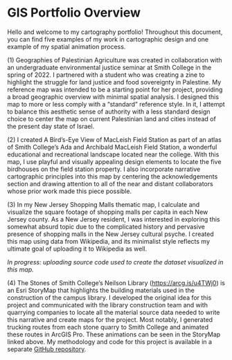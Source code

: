 # GIS Portfolio Overview

Hello and welcome to my cartography portfolio! Throughout this document, you can find five examples of my work in cartographic design and one example of my spatial animation process.

(1) Geographies of Palestinian Agriculture was created in collaboration with an undergraduate environmental justice seminar at Smith College in the spring of 2022. I partnered with a student who was creating a zine to highlight the struggle for land justice and food sovereignty in Palestine. My reference map was intended to be a starting point for her project, providing a broad geographic overview with minimal spatial analysis. I designed this map to more or less comply with a “standard” reference style. In it, I attempt to balance this aesthetic sense of authority with a less standard design choice to center the map on current Palestinian land and cities instead of the present day state of Israel.

(2) I created A Bird’s-Eye View of MacLeish Field Station as part of an atlas of Smith College’s Ada and Archibald MacLeish Field Station, a wonderful educational and recreational landscape located near the college. With this map, I use playful and visually appealing design elements to locate the five birdhouses on the field station property. I also incorporate narrative cartographic principles into this map by centering the acknowledgements section and drawing attention to all of the near and distant collaborators whose prior work made this piece possible.

(3) In my New Jersey Shopping Malls thematic map, I calculate and visualize the square footage of shopping malls per capita in each New Jersey county. As a New Jersey resident, I was interested in exploring this somewhat absurd topic due to the complicated history and pervasive presence of shopping malls in the New Jersey cultural psyche. I created this map using data from Wikipedia, and its minimalist style reflects my ultimate goal of uploading it to Wikipedia as well.

*In progress: uploading source code used to create the dataset visualized in this map.*

(4) The Stones of Smith College’s Neilson Library (https://arcg.is/u4TWj0) is an Esri StoryMap that highlights the building materials used in the construction of the campus library. I developed the original idea for this project and communicated with the library construction team and with quarrying companies to locate all the material source data needed to write this narrative and create maps for the project. Most notably, I generated trucking routes from each stone quarry to Smith College and animated these routes in ArcGIS Pro. These animations can be seen in the StoryMap linked above. My methodology and code for this project is available in a separate [GitHub repository](https://github.com/larabbrown/neilson_materials).
